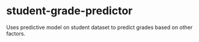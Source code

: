 # student-grade-predictor
Uses predictive model on student dataset to predict grades based on other factors.
